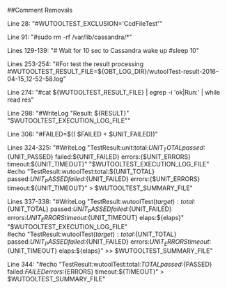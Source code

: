 ##Comment Removals

Line 28: "#WUTOOLTEST_EXCLUSION='CcdFileTest'"

Line 91: "#sudo rm -rf /var/lib/cassandra/*"

Lines 129-139: "# Wait for 10 sec to Cassandra wake up
                #sleep 10"
                
Lines 253-254: "#For test the result processing
                #WUTOOLTEST_RESULT_FILE=${OBT_LOG_DIR}/wutoolTest-result-2016-04-15_12-52-58.log"
                
Line 274: "#cat ${WUTOOLTEST_RESULT_FILE} | egrep -i 'ok|Run:' | while read res"

Line 298: "#WriteLog "Result: ${RESULT}" "$WUTOOLTEST_EXECUTION_LOG_FILE""

Line 306: "#FAILED=$(( $FAILED + $UNIT_FAILED))"

Lines 324-325: "#WriteLog "TestResult:unit:total:${UNIT_TOTAL} passed:${UNIT_PASSED} failed:${UNIT_FAILED} errors:{$UNIT_ERRORS} timeout:${UNIT_TIMEOUT}"  "$WUTOOLTEST_EXECUTION_LOG_FILE"
            #echo "TestResult:wutoolTest:total:${UNIT_TOTAL} passed:${UNIT_PASSED} failed:${UNIT_FAILED} errors:{$UNIT_ERRORS} timeout:${UNIT_TIMEOUT}" > $WUTOOLTEST_SUMMARY_FILE"
            
Lines 337-338: "#WriteLog "TestResult:wutoolTest(${target}):total:${UNIT_TOTAL} passed:${UNIT_PASSED} failed:${UNIT_FAILED} errors:${UNIT_ERRORS} timeout:${UNIT_TIMEOUT} elaps:${elaps}"  "$WUTOOLTEST_EXECUTION_LOG_FILE"    
    #echo "TestResult:wutoolTest(${target}):total:${UNIT_TOTAL} passed:${UNIT_PASSED} failed:${UNIT_FAILED} errors:${UNIT_ERRORS} timeout:${UNIT_TIMEOUT} elaps:${elaps}" >> $WUTOOLTEST_SUMMARY_FILE"
    
Line 344: "#echo "TestResult:wutoolTest:total:${TOTAL} passed:${PASSED} failed:${FAILED} errors:${ERRORS} timeout:${TIMEOUT}" > $WUTOOLTEST_SUMMARY_FILE"


